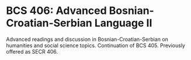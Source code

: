 # BCS 406: Advanced Bosnian-Croatian-Serbian Language II

Advanced readings and discussion in Bosnian-Croatian-Serbian on humanities and social science topics. Continuation of BCS 405. Previously offered as SECR 406.